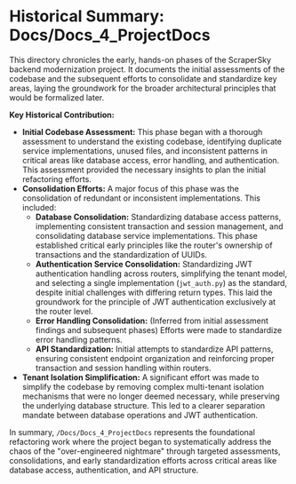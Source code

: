 # Historical Summary: Docs/Docs_4_ProjectDocs

This directory chronicles the early, hands-on phases of the ScraperSky backend modernization project. It documents the initial assessments of the codebase and the subsequent efforts to consolidate and standardize key areas, laying the groundwork for the broader architectural principles that would be formalized later.

**Key Historical Contribution:**

*   **Initial Codebase Assessment:** This phase began with a thorough assessment to understand the existing codebase, identifying duplicate service implementations, unused files, and inconsistent patterns in critical areas like database access, error handling, and authentication. This assessment provided the necessary insights to plan the initial refactoring efforts.
*   **Consolidation Efforts:** A major focus of this phase was the consolidation of redundant or inconsistent implementations. This included:
    *   **Database Consolidation:** Standardizing database access patterns, implementing consistent transaction and session management, and consolidating database service implementations. This phase established critical early principles like the router's ownership of transactions and the standardization of UUIDs.
    *   **Authentication Service Consolidation:** Standardizing JWT authentication handling across routers, simplifying the tenant model, and selecting a single implementation (`jwt_auth.py`) as the standard, despite initial challenges with differing return types. This laid the groundwork for the principle of JWT authentication exclusively at the router level.
    *   **Error Handling Consolidation:** (Inferred from initial assessment findings and subsequent phases) Efforts were made to standardize error handling patterns.
    *   **API Standardization:** Initial attempts to standardize API patterns, ensuring consistent endpoint organization and reinforcing proper transaction and session handling within routers.
*   **Tenant Isolation Simplification:** A significant effort was made to simplify the codebase by removing complex multi-tenant isolation mechanisms that were no longer deemed necessary, while preserving the underlying database structure. This led to a clearer separation mandate between database operations and JWT authentication.

In summary, `/Docs/Docs_4_ProjectDocs` represents the foundational refactoring work where the project began to systematically address the chaos of the "over-engineered nightmare" through targeted assessments, consolidations, and early standardization efforts across critical areas like database access, authentication, and API structure.